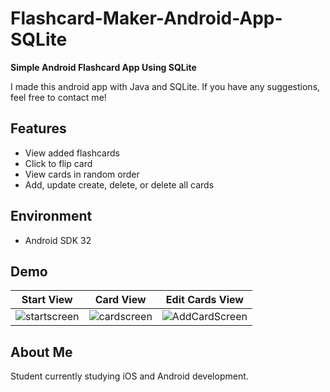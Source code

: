 # Flashcard-Maker-Android-App-SQLite
<b>Simple Android Flashcard App Using SQLite</b>
<p>I made this android app with Java and SQLite. If you have any suggestions, feel free to contact me!</p>

## Features
<ul>
<li>View added flashcards</li>
<li>Click to flip card</li>
<li>View cards in random order</li>
<li>Add, update create, delete, or delete all cards</li>
</ul>

## Environment
<ul>
<li>Android SDK 32</li>
</ul>

## Demo 
| Start View | Card View | Edit Cards View |
|---------|---------|---------|
| ![startscreen](https://user-images.githubusercontent.com/122884728/216902836-6b3f11aa-3d8a-495f-a729-3550de844cb7.png) | ![cardscreen](https://user-images.githubusercontent.com/122884728/216902863-ad0acd96-7712-41b9-bda5-d46dad68a4b3.png) |![AddCardScreen](https://user-images.githubusercontent.com/122884728/216902570-9e880a29-eaf3-4f2d-bb22-bb348ec76b30.png)|



## About Me
Student currently studying iOS and Android development.
